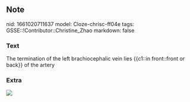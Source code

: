 ## Note
nid: 1661020711637
model: Cloze-chrisc-ff04e
tags: GSSE::!Contributor::Christine_Zhao
markdown: false

### Text
<div>
  <div>
    <div>
      <div>
        The termination of the left brachiocephalic vein lies
        {{c1::in front::front or back}} of the artery
      </div>
    </div>
  </div>
</div>

### Extra
<img src="Screen%20Shot%202021-06-03%20at%2012.54.59%20pm.png">

